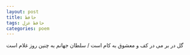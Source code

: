 ```yaml
---
layout: post
title: حافظ
tags: حافظ غزل
categories: poem
---
```


گل در بر می در کف و معشوق به کام است / سلطان جهانم به چنین روز غلام است